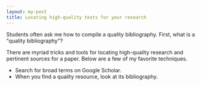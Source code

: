 ```yaml
---
layout: my-post
title: Locating high-quality texts for your research
---
```



Students often ask me how to compile a quality bibliography. First, what is a "quality bibliography"?

There are myriad tricks and tools for locating high-quality research and pertinent sources for a paper. Below are a few of my favorite techniques.

* Search for broad terms on Google Scholar. 
* When you find a quality resource, look at its bibliography.
